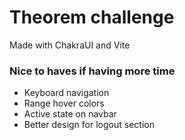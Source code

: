# Theorem challenge
Made with ChakraUI and Vite

### Nice to haves if having more time
* Keyboard navigation
* Range hover colors
* Active state on navbar
* Better design for logout section
